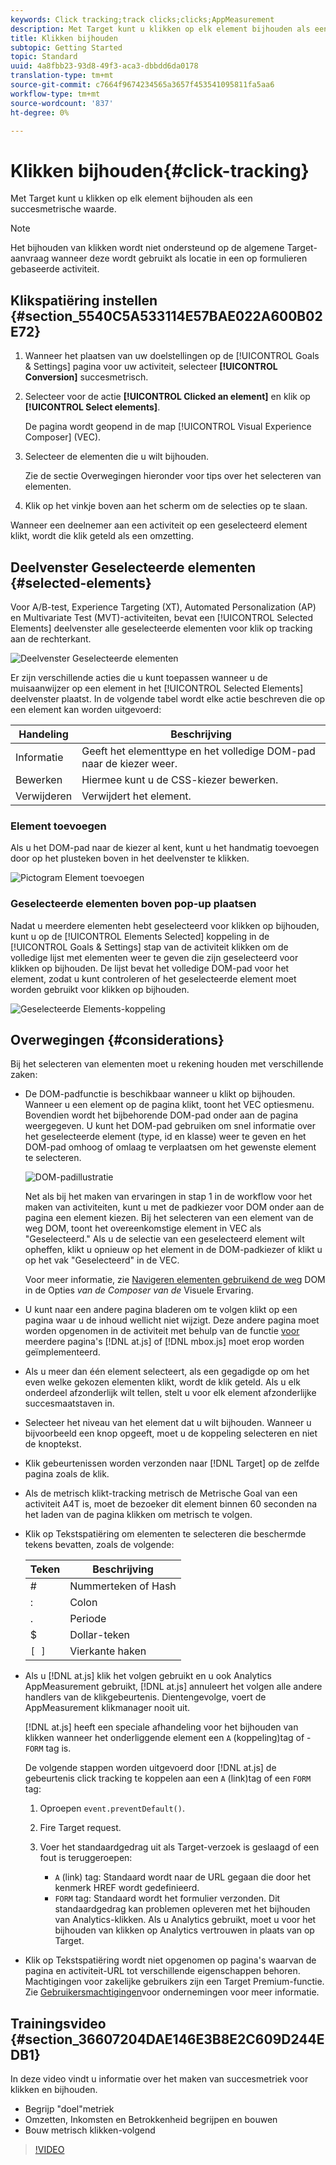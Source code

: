 ```yaml
---
keywords: Click tracking;track clicks;clicks;AppMeasurement
description: Met Target kunt u klikken op elk element bijhouden als een succesmetrische waarde.
title: Klikken bijhouden
subtopic: Getting Started
topic: Standard
uuid: 4a8fbb23-93d8-49f3-aca3-dbbdd6da0178
translation-type: tm+mt
source-git-commit: c7664f9674234565a3657f453541095811fa5aa6
workflow-type: tm+mt
source-wordcount: '837'
ht-degree: 0%

---
```



# Klikken bijhouden{#click-tracking}

Met Target kunt u klikken op elk element bijhouden als een succesmetrische waarde.

>[!NOTE]
>
>Het bijhouden van klikken wordt niet ondersteund op de algemene Target-aanvraag wanneer deze wordt gebruikt als locatie in een op formulieren gebaseerde activiteit.

## Klikspatiëring instellen {#section_5540C5A533114E57BAE022A600B02E72}

1. Wanneer het plaatsen van uw doelstellingen op de [!UICONTROL Goals & Settings] pagina voor uw activiteit, selecteer **[!UICONTROL Conversion]** succesmetrisch.
1. Selecteer voor de actie **[!UICONTROL Clicked an element]** en klik op **[!UICONTROL Select elements]**.

   De pagina wordt geopend in de map [!UICONTROL Visual Experience Composer] (VEC).

1. Selecteer de elementen die u wilt bijhouden.

   Zie de sectie Overwegingen hieronder voor tips over het selecteren van elementen.

1. Klik op het vinkje boven aan het scherm om de selecties op te slaan.

Wanneer een deelnemer aan een activiteit op een geselecteerd element klikt, wordt die klik geteld als een omzetting.

## Deelvenster Geselecteerde elementen {#selected-elements}

Voor A/B-test, Experience Targeting (XT), Automated Personalization (AP) en Multivariate Test (MVT)-activiteiten, bevat een [!UICONTROL Selected Elements] deelvenster alle geselecteerde elementen voor klik op tracking aan de rechterkant.

![Deelvenster Geselecteerde elementen](/help/c-activities/r-success-metrics/assets/selected-elements.png)

Er zijn verschillende acties die u kunt toepassen wanneer u de muisaanwijzer op een element in het [!UICONTROL Selected Elements] deelvenster plaatst. In de volgende tabel wordt elke actie beschreven die op een element kan worden uitgevoerd:

| Handeling | Beschrijving |
| --- | --- |
| Informatie | Geeft het elementtype en het volledige DOM-pad naar de kiezer weer. |
| Bewerken | Hiermee kunt u de CSS-kiezer bewerken. |
| Verwijderen | Verwijdert het element. |

### Element toevoegen

Als u het DOM-pad naar de kiezer al kent, kunt u het handmatig toevoegen door op het plusteken boven in het deelvenster te klikken.

![Pictogram Element toevoegen](/help/c-activities/r-success-metrics/assets/add-element.png)

### Geselecteerde elementen boven pop-up plaatsen

Nadat u meerdere elementen hebt geselecteerd voor klikken op bijhouden, kunt u op de [!UICONTROL Elements Selected] koppeling in de [!UICONTROL Goals & Settings] stap van de activiteit klikken om de volledige lijst met elementen weer te geven die zijn geselecteerd voor klikken op bijhouden. De lijst bevat het volledige DOM-pad voor het element, zodat u kunt controleren of het geselecteerde element moet worden gebruikt voor klikken op bijhouden.

![Geselecteerde Elements-koppeling](/help/c-activities/r-success-metrics/assets/elements-selected-link.png)

## Overwegingen {#considerations}

Bij het selecteren van elementen moet u rekening houden met verschillende zaken:

* De DOM-padfunctie is beschikbaar wanneer u klikt op bijhouden. Wanneer u een element op de pagina klikt, toont het VEC optiesmenu. Bovendien wordt het bijbehorende DOM-pad onder aan de pagina weergegeven. U kunt het DOM-pad gebruiken om snel informatie over het geselecteerde element (type, id en klasse) weer te geven en het DOM-pad omhoog of omlaag te verplaatsen om het gewenste element te selecteren.

   ![DOM-padillustratie](/help/c-activities/r-success-metrics/assets/click-tracking-dom.png)

   Net als bij het maken van ervaringen in stap 1 in de workflow voor het maken van activiteiten, kunt u met de padkiezer voor DOM onder aan de pagina een element kiezen. Bij het selecteren van een element van de weg DOM, toont het overeenkomstige element in VEC als &quot;Geselecteerd.&quot; Als u de selectie van een geselecteerd element wilt opheffen, klikt u opnieuw op het element in de DOM-padkiezer of klikt u op het vak &quot;Geselecteerd&quot; in de VEC.

   Voor meer informatie, zie [Navigeren elementen gebruikend de weg](/help/c-experiences/c-visual-experience-composer/viztarget-options.md#dom-path) DOM in de Opties *van de Composer van de* Visuele Ervaring.

* U kunt naar een andere pagina bladeren om te volgen klikt op een pagina waar u de inhoud wellicht niet wijzigt. Deze andere pagina moet worden opgenomen in de activiteit met behulp van de functie [voor](../../c-experiences/c-visual-experience-composer/multipage-activity.md#concept_277E096063E14813AC5D8EDFA1D2ED48) meerdere pagina&#39;s [!DNL at.js] of [!DNL mbox.js] moet erop worden geïmplementeerd.
* Als u meer dan één element selecteert, als een gegadigde op om het even welke gekozen elementen klikt, wordt de klik geteld. Als u elk onderdeel afzonderlijk wilt tellen, stelt u voor elk element afzonderlijke succesmaatstaven in.
* Selecteer het niveau van het element dat u wilt bijhouden. Wanneer u bijvoorbeeld een knop opgeeft, moet u de koppeling selecteren en niet de knoptekst.
* Klik gebeurtenissen worden verzonden naar [!DNL Target] op de zelfde pagina zoals de klik.
* Als de metrisch klikt-tracking metrisch de Metrische Goal van een activiteit A4T is, moet de bezoeker dit element binnen 60 seconden na het laden van de pagina klikken om metrisch te volgen.
* Klik op Tekstspatiëring om elementen te selecteren die beschermde tekens bevatten, zoals de volgende:

   | Teken | Beschrijving |
   |---|---|
   | # | Nummerteken of Hash |
   | : | Colon |
   | . | Periode |
   | $ | Dollar-teken |
   | `[ ]` | Vierkante haken |

* Als u [!DNL at.js] klik het volgen gebruikt en u ook Analytics AppMeasurement gebruikt, [!DNL at.js] annuleert het volgen alle andere handlers van de klikgebeurtenis. Dientengevolge, voert de AppMeasurement klikmanager nooit uit.

   [!DNL at.js] heeft een speciale afhandeling voor het bijhouden van klikken wanneer het onderliggende element een `A` (koppeling)tag of - `FORM` tag is.

   De volgende stappen worden uitgevoerd door [!DNL at.js] de gebeurtenis click tracking te koppelen aan een `A` (link)tag of een `FORM` tag:

   1. Oproepen `event.preventDefault()`.

   1. Fire Target request.

   1. Voer het standaardgedrag uit als Target-verzoek is geslaagd of een fout is teruggeroepen:

      * `A` (link) tag: Standaard wordt naar de URL gegaan die door het kenmerk HREF wordt gedefinieerd.
      * `FORM` tag: Standaard wordt het formulier verzonden.
   Dit standaardgedrag kan problemen opleveren met het bijhouden van Analytics-klikken. Als u Analytics gebruikt, moet u voor het bijhouden van klikken op Analytics vertrouwen in plaats van op Target.

* Klik op Tekstspatiëring wordt niet opgenomen op pagina&#39;s waarvan de pagina en activiteit-URL tot verschillende eigenschappen behoren. Machtigingen voor zakelijke gebruikers zijn een Target Premium-functie. Zie [Gebruikersmachtigingen](/help/administrating-target/c-user-management/property-channel/property-channel.md)voor ondernemingen voor meer informatie.

## Trainingsvideo {#section_36607204DAE146E3B8E2C609D244EDB1}

In deze video vindt u informatie over het maken van succesmetriek voor klikken en bijhouden.

* Begrijp &quot;doel&quot;metriek
* Omzetten, Inkomsten en Betrokkenheid begrijpen en bouwen
* Bouw metrisch klikken-volgend

>[!VIDEO](https://video.tv.adobe.com/v/17380)